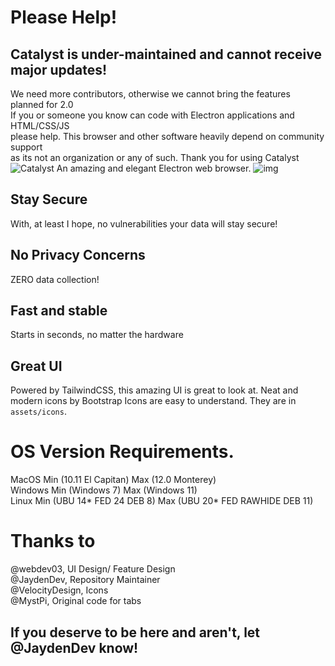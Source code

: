 # Please Help!
## Catalyst is under-maintained and cannot receive major updates!
We need more contributors, otherwise we cannot bring the features planned for 2.0 \
If you or someone you know can code with Electron applications and HTML/CSS/JS \
please help. This browser and other software heavily depend on community support \
as its not an organization or any of such. Thank you for using Catalyst
![Catalyst](https://raw.githubusercontent.com/JaydenDev/Catalyst/master/assets/banner.svg)
An amazing and elegant Electron web browser.
![img](https://user-images.githubusercontent.com/92550746/147862353-c30a1246-1ab6-48b0-992f-f138b8f95648.png)
## Stay Secure
With, at least I hope, no vulnerabilities your data will stay secure!
## No Privacy Concerns
ZERO data collection!
## Fast and stable
Starts in seconds, no matter the hardware
## Great UI
Powered by TailwindCSS, this amazing UI is great to look at.
Neat and modern icons by Bootstrap Icons are easy to understand. They are in `assets/icons`.
# OS Version Requirements.
MacOS Min (10.11 El Capitan) Max (12.0 Monterey) \
Windows Min (Windows 7) Max (Windows 11) \
Linux Min (UBU 14* FED 24 DEB 8) Max (UBU 20* FED RAWHIDE DEB 11)
# Thanks to
@webdev03, UI Design/ Feature Design \
@JaydenDev, Repository Maintainer \
@VelocityDesign, Icons \
@MystPi, Original code for tabs 
## If you deserve to be here and aren't, let @JaydenDev know!
